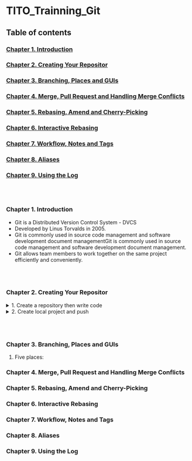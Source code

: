 # TITO_Trainning_Git

## Table of contents

### [Chapter 1. Introduction]()

### [Chapter 2. Creating Your Repositor]()

### [Chapter 3. Branching, Places and GUIs]()

### [Chapter 4. Merge, Pull Request and Handling Merge Conflicts]()

### [Chapter 5. Rebasing, Amend and Cherry-Picking]()

### [Chapter 6. Interactive Rebasing]()

### [Chapter 7. Workflow, Notes and Tags]()

### [Chapter 8. Aliases]()

### [Chapter 9. Using the Log]()

<br></br>

### Chapter 1. Introduction

- Git is a Distributed Version Control System - DVCS
- Developed by Linus Torvalds in 2005.
- Git is commonly used in source code management and software development document managementGit is commonly used in source code management and software development document management.
- Git allows team members to work together on the same project efficiently and conveniently.

<br></br>

### Chapter 2. Creating Your Repositor

<details>
<summary>1. Create a repository then write code </summary>

- Create a repository
- Pull the repository to your computer 

```
$git clone HTTPS/SSH
```

- Add the files 

```
$git add .
```

- Commit at the command line

```
$git commit -m "commit"
```

- Push code 

```
$git push origin branch
```

</details>


<details>
<summary>2. Create local project and push</summary>

- Create a repository
- Initialize git file

```
$git init 
```


- Add the files 

```
$git add .
```

- Commit at the command line

```
$git commit -m "commit"
```

- use to create a connection from local repo to server repo

```
$git remote add origin HTTPS/SSH
```
- Push code 

```
$git push origin branch
```


</details>

<br></br>

### Chapter 3. Branching, Places and GUIs

1. Five places:

### Chapter 4. Merge, Pull Request and Handling Merge Conflicts

### Chapter 5. Rebasing, Amend and Cherry-Picking

### Chapter 6. Interactive Rebasing

### Chapter 7. Workflow, Notes and Tags

### Chapter 8. Aliases

### Chapter 9. Using the Log
